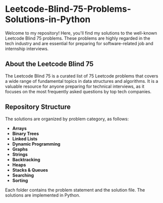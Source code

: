 # Leetcode-Blind-75-Problems-Solutions-in-Python

Welcome to my repository! Here, you'll find my solutions to the well-known Leetcode Blind 75 problems. These problems are highly regarded in the tech industry and are essential for preparing for software-related job and internship interviews.

## About the Leetcode Blind 75

The Leetcode Blind 75 is a curated list of 75 Leetcode problems that covers a wide range of fundamental topics in data structures and algorithms. It is a valuable resource for anyone preparing for technical interviews, as it focuses on the most frequently asked questions by top tech companies.

## Repository Structure

The solutions are organized by problem category, as follows:

- **Arrays**
- **Binary Trees**
- **Linked Lists**
- **Dynamic Programming**
- **Graphs**
- **Strings**
- **Backtracking**
- **Heaps**
- **Stacks & Queues**
- **Searching**
- **Sorting**

Each folder contains the problem statement and the solution file. The solutions are implemented in Python.
